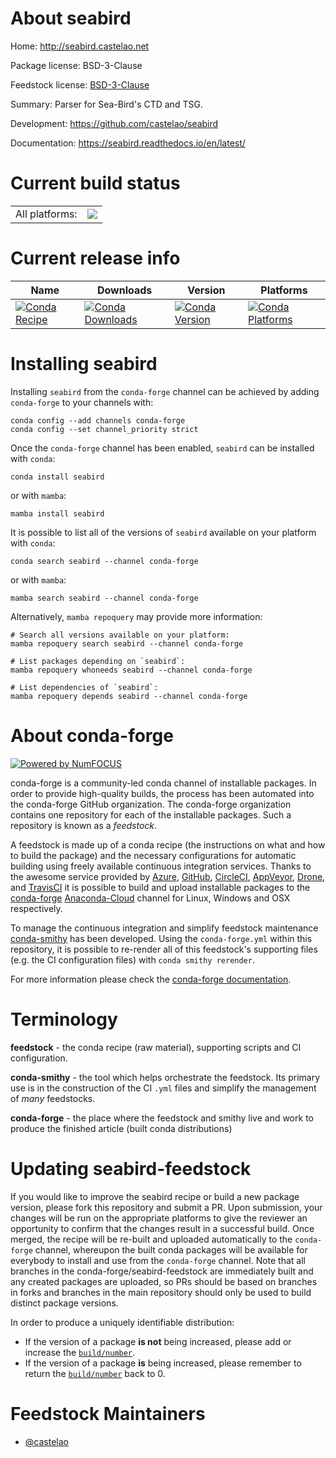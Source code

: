 About seabird
=============

Home: http://seabird.castelao.net

Package license: BSD-3-Clause

Feedstock license: [BSD-3-Clause](https://github.com/conda-forge/seabird-feedstock/blob/main/LICENSE.txt)

Summary: Parser for Sea-Bird's CTD and TSG.

Development: https://github.com/castelao/seabird

Documentation: https://seabird.readthedocs.io/en/latest/

Current build status
====================


<table><tr><td>All platforms:</td>
    <td>
      <a href="https://dev.azure.com/conda-forge/feedstock-builds/_build/latest?definitionId=10479&branchName=main">
        <img src="https://dev.azure.com/conda-forge/feedstock-builds/_apis/build/status/seabird-feedstock?branchName=main">
      </a>
    </td>
  </tr>
</table>

Current release info
====================

| Name | Downloads | Version | Platforms |
| --- | --- | --- | --- |
| [![Conda Recipe](https://img.shields.io/badge/recipe-seabird-green.svg)](https://anaconda.org/conda-forge/seabird) | [![Conda Downloads](https://img.shields.io/conda/dn/conda-forge/seabird.svg)](https://anaconda.org/conda-forge/seabird) | [![Conda Version](https://img.shields.io/conda/vn/conda-forge/seabird.svg)](https://anaconda.org/conda-forge/seabird) | [![Conda Platforms](https://img.shields.io/conda/pn/conda-forge/seabird.svg)](https://anaconda.org/conda-forge/seabird) |

Installing seabird
==================

Installing `seabird` from the `conda-forge` channel can be achieved by adding `conda-forge` to your channels with:

```
conda config --add channels conda-forge
conda config --set channel_priority strict
```

Once the `conda-forge` channel has been enabled, `seabird` can be installed with `conda`:

```
conda install seabird
```

or with `mamba`:

```
mamba install seabird
```

It is possible to list all of the versions of `seabird` available on your platform with `conda`:

```
conda search seabird --channel conda-forge
```

or with `mamba`:

```
mamba search seabird --channel conda-forge
```

Alternatively, `mamba repoquery` may provide more information:

```
# Search all versions available on your platform:
mamba repoquery search seabird --channel conda-forge

# List packages depending on `seabird`:
mamba repoquery whoneeds seabird --channel conda-forge

# List dependencies of `seabird`:
mamba repoquery depends seabird --channel conda-forge
```


About conda-forge
=================

[![Powered by
NumFOCUS](https://img.shields.io/badge/powered%20by-NumFOCUS-orange.svg?style=flat&colorA=E1523D&colorB=007D8A)](https://numfocus.org)

conda-forge is a community-led conda channel of installable packages.
In order to provide high-quality builds, the process has been automated into the
conda-forge GitHub organization. The conda-forge organization contains one repository
for each of the installable packages. Such a repository is known as a *feedstock*.

A feedstock is made up of a conda recipe (the instructions on what and how to build
the package) and the necessary configurations for automatic building using freely
available continuous integration services. Thanks to the awesome service provided by
[Azure](https://azure.microsoft.com/en-us/services/devops/), [GitHub](https://github.com/),
[CircleCI](https://circleci.com/), [AppVeyor](https://www.appveyor.com/),
[Drone](https://cloud.drone.io/welcome), and [TravisCI](https://travis-ci.com/)
it is possible to build and upload installable packages to the
[conda-forge](https://anaconda.org/conda-forge) [Anaconda-Cloud](https://anaconda.org/)
channel for Linux, Windows and OSX respectively.

To manage the continuous integration and simplify feedstock maintenance
[conda-smithy](https://github.com/conda-forge/conda-smithy) has been developed.
Using the ``conda-forge.yml`` within this repository, it is possible to re-render all of
this feedstock's supporting files (e.g. the CI configuration files) with ``conda smithy rerender``.

For more information please check the [conda-forge documentation](https://conda-forge.org/docs/).

Terminology
===========

**feedstock** - the conda recipe (raw material), supporting scripts and CI configuration.

**conda-smithy** - the tool which helps orchestrate the feedstock.
                   Its primary use is in the construction of the CI ``.yml`` files
                   and simplify the management of *many* feedstocks.

**conda-forge** - the place where the feedstock and smithy live and work to
                  produce the finished article (built conda distributions)


Updating seabird-feedstock
==========================

If you would like to improve the seabird recipe or build a new
package version, please fork this repository and submit a PR. Upon submission,
your changes will be run on the appropriate platforms to give the reviewer an
opportunity to confirm that the changes result in a successful build. Once
merged, the recipe will be re-built and uploaded automatically to the
`conda-forge` channel, whereupon the built conda packages will be available for
everybody to install and use from the `conda-forge` channel.
Note that all branches in the conda-forge/seabird-feedstock are
immediately built and any created packages are uploaded, so PRs should be based
on branches in forks and branches in the main repository should only be used to
build distinct package versions.

In order to produce a uniquely identifiable distribution:
 * If the version of a package **is not** being increased, please add or increase
   the [``build/number``](https://docs.conda.io/projects/conda-build/en/latest/resources/define-metadata.html#build-number-and-string).
 * If the version of a package **is** being increased, please remember to return
   the [``build/number``](https://docs.conda.io/projects/conda-build/en/latest/resources/define-metadata.html#build-number-and-string)
   back to 0.

Feedstock Maintainers
=====================

* [@castelao](https://github.com/castelao/)

